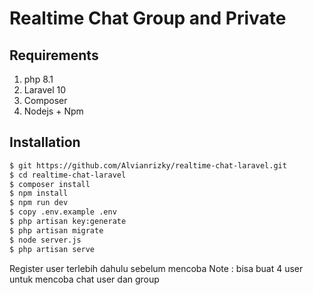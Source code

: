 # Realtime Chat Group and Private

## Requirements

1. php 8.1
2. Laravel 10
2. Composer
3. Nodejs + Npm

## Installation

```bash
$ git https://github.com/Alvianrizky/realtime-chat-laravel.git
$ cd realtime-chat-laravel
$ composer install
$ npm install
$ npm run dev
$ copy .env.example .env
$ php artisan key:generate
$ php artisan migrate
$ node server.js
$ php artisan serve
```

Register user terlebih dahulu sebelum mencoba
Note : bisa buat 4 user untuk mencoba chat user dan group

